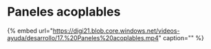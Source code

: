 # Paneles acoplables

{% embed url="https://digi21.blob.core.windows.net/videos-ayuda/desarrollo/17.%20Paneles%20acoplables.mp4" caption="" %}


